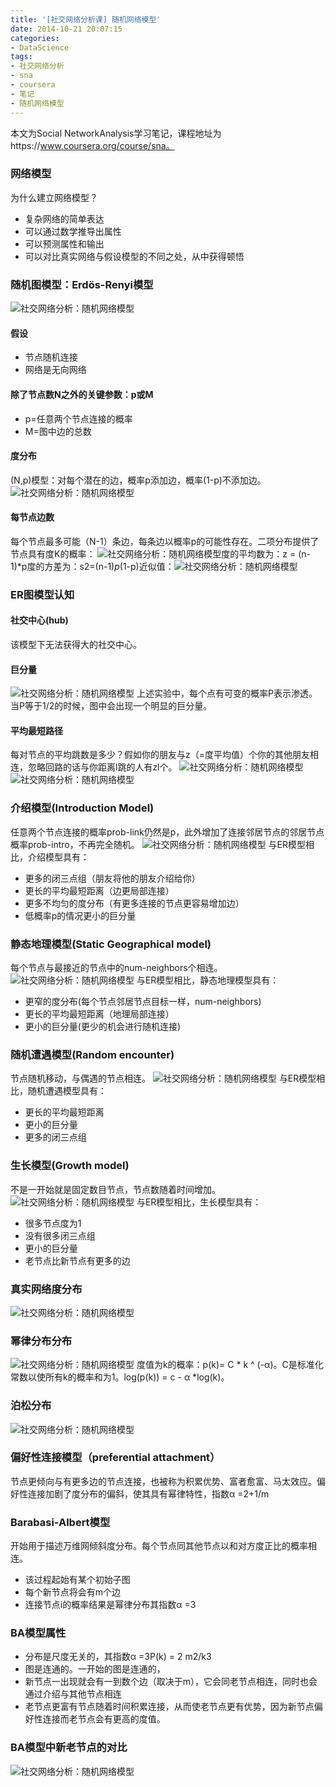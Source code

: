 ```yaml
---
title: '[社交网络分析课] 随机网络模型'
date: 2014-10-21 20:07:15
categories: 
- DataScience
tags: 
- 社交网络分析
- sna
- coursera
- 笔记
- 随机网络模型
---
```


本文为Social NetworkAnalysis学习笔记，课程地址为https://www.coursera.org/course/sna。

### 网络模型

为什么建立网络模型？
- 复杂网络的简单表达
- 可以通过数学推导出属性
- 可以预测属性和输出
- 可以对比真实网络与假设模型的不同之处，从中获得顿悟

### 随机图模型：Erdös-Renyi模型

![社交网络分析：随机网络模型](/images/2014/10/0026uWfMzy6OCbCij9a74.png)

#### 假设

- 节点随机连接
- 网络是无向网络

#### 除了节点数N之外的关键参数：p或M

- p=任意两个节点连接的概率
- M=图中边的总数

#### 度分布

(N,p)模型：对每个潜在的边，概率p添加边，概率(1-p)不添加边。
![社交网络分析：随机网络模型](/images/2014/10/0026uWfMzy6OCcho6Vz59.png)

#### 每节点边数

每个节点最多可能（N-1）条边，每条边以概率p的可能性存在。二项分布提供了节点具有度K的概率：
![社交网络分析：随机网络模型](/images/2014/10/0026uWfMzy6OCgk8tA0ac.png)度的平均数为：z = (n-1)*p度的方差为：s2=(n-1)*p*(1-p)近似值：![社交网络分析：随机网络模型](/images/2014/10/0026uWfMzy6OCgUrFST17.png)

### ER图模型认知

#### 社交中心(hub)

该模型下无法获得大的社交中心。

#### 巨分量

![社交网络分析：随机网络模型](/images/2014/10/0026uWfMgy6ODGdM9eg68.png)
上述实验中，每个点有可变的概率P表示渗透。当P等于1/2的时候，图中会出现一个明显的巨分量。

#### 平均最短路径

每对节点的平均跳数是多少？假如你的朋友与z（=度平均值）个你的其他朋友相连，忽略回路的话与你距离l跳的人有zl个。
![社交网络分析：随机网络模型](/images/2014/10/0026uWfMgy6ODI87oO004.png)![社交网络分析：随机网络模型](/images/2014/10/0026uWfMgy6ODIwCMeD5b.png)

### 介绍模型(Introduction Model)

任意两个节点连接的概率prob-link仍然是p，此外增加了连接邻居节点的邻居节点概率prob-intro，不再完全随机。
![社交网络分析：随机网络模型](/images/2014/10/0026uWfMgy6ODNe2YUq0a.png)
与ER模型相比，介绍模型具有：
- 更多的闭三点组（朋友将他的朋友介绍给你）
- 更长的平均最短距离（边更局部连接）
- 更多不均匀的度分布（有更多连接的节点更容易增加边）
- 低概率p的情况更小的巨分量

### 静态地理模型(Static Geographical model)

每个节点与最接近的节点中的num-neighbors个相连。
![社交网络分析：随机网络模型](/images/2014/10/0026uWfMgy6ODNX5mTY0e.png)
与ER模型相比，静态地理模型具有：
- 更窄的度分布(每个节点邻居节点目标一样，num-neighbors)
- 更长的平均最短距离（地理局部连接）
- 更小的巨分量(更少的机会进行随机连接)

### 随机遭遇模型(Random encounter)

节点随机移动，与偶遇的节点相连。
![社交网络分析：随机网络模型](/images/2014/10/0026uWfMgy6OEvVtPb240.png)
与ER模型相比，随机遭遇模型具有：
- 更长的平均最短距离
- 更小的巨分量
- 更多的闭三点组

### 生长模型(Growth model)

不是一开始就是固定数目节点，节点数随着时间增加。
![社交网络分析：随机网络模型](/images/2014/10/0026uWfMgy6OEEyg8UG7a.jpg)
与ER模型相比，生长模型具有：
- 很多节点度为1
- 没有很多闭三点组
- 更小的巨分量
- 老节点比新节点有更多的边

### 真实网络度分布

![社交网络分析：随机网络模型](/images/2014/10/0026uWfMgy6OEI9UkpBd3.jpg)

### 幂律分布分布

![社交网络分析：随机网络模型](/images/2014/10/0026uWfMgy6OEIrUjcSda.jpg)
度值为k的概率：p(k)= C * k ^ (-α)。C是标准化常数以使所有k的概率和为1。log(p(k)) = c - α *log(k)。

### 泊松分布

![社交网络分析：随机网络模型](/images/2014/10/0026uWfMgy6OEIBTnEp3d.jpg)

### 偏好性连接模型（preferential attachment）

节点更倾向与有更多边的节点连接，也被称为积累优势、富者愈富、马太效应。偏好性连接加剧了度分布的偏斜，使其具有幂律特性，指数α =2+1/m

### Barabasi-Albert模型

开始用于描述万维网倾斜度分布。每个节点同其他节点以和对方度正比的概率相连。
- 该过程起始有某个初始子图
- 每个新节点将会有m个边
- 连接节点i的概率结果是幂律分布其指数α =3

### BA模型属性

- 分布是尺度无关的，其指数α =3P(k) = 2 m2/k3
- 图是连通的。一开始的图是连通的，
- 新节点一出现就会有一到数个边（取决于m），它会同老节点相连，同时也会通过介绍与其他节点相连
- 老节点更富有节点随着时间积累连接，从而使老节点更有优势，因为新节点偏好性连接而老节点会有更高的度值。

### BA模型中新老节点的对比

![社交网络分析：随机网络模型](/images/2014/10/0026uWfMgy6OEKbhynb8d.jpg)